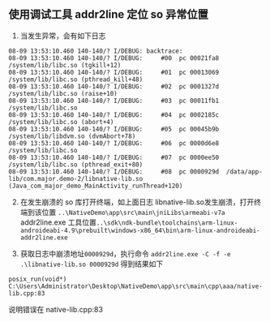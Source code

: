 ## 使用调试工具 addr2line 定位 so 异常位置
1. 当发生异常，会有如下日志 
``` 
08-09 13:53:10.460 140-140/? I/DEBUG: backtrace:
08-09 13:53:10.460 140-140/? I/DEBUG:     #00  pc 00021fa8  /system/lib/libc.so (tgkill+12)
08-09 13:53:10.460 140-140/? I/DEBUG:     #01  pc 00013069  /system/lib/libc.so (pthread_kill+48)
08-09 13:53:10.460 140-140/? I/DEBUG:     #02  pc 0001327d  /system/lib/libc.so (raise+10)
08-09 13:53:10.460 140-140/? I/DEBUG:     #03  pc 00011fb1  /system/lib/libc.so
08-09 13:53:10.460 140-140/? I/DEBUG:     #04  pc 0002185c  /system/lib/libc.so (abort+4)
08-09 13:53:10.460 140-140/? I/DEBUG:     #05  pc 00045b9b  /system/lib/libdvm.so (dvmAbort+78)
08-09 13:53:10.460 140-140/? I/DEBUG:     #06  pc 0000d6e8  /system/lib/libc.so
08-09 13:53:10.460 140-140/? I/DEBUG:     #07  pc 0000ee50  /system/lib/libc.so (pthread_exit+80)
08-09 13:53:10.460 140-140/? I/DEBUG:     #08  pc 0000929d  /data/app-lib/com.major.demo-2/libnative-lib.so (Java_com_major_demo_MainActivity_runThread+120)
```
2. 在发生崩溃的 so 库打开终端，如上面日志 libnative-lib.so发生崩溃，打开终端到该位置 `..\NativeDemo\app\src\main\jniLibs\armeabi-v7a`
    addr2line.exe 工具位置`..\sdk\ndk-bundle\toolchains\arm-linux-androideabi-4.9\prebuilt\windows-x86_64\bin\arm-linux-androideabi-addr2line.exe`

3. 获取日志中崩溃地址`0000929d`，执行命令 
    `addr2line.exe -C -f -e .\libnative-lib.so 0000929d` 
    得到结果如下
```
posix_run(void*)
C:\Users\Administrator\Desktop\NativeDemo\app\src\main\cpp\aaa/native-lib.cpp:83
```
说明错误在 native-lib.cpp:83



